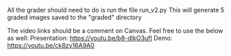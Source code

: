 All the grader should need to do is run the file run_v2.py
This will generate 5 graded images saved to the "graded" directory

The video links should be a comment on Canvas. Feel free to use the below as well:
Presentation: https://youtu.be/b8-dlkO3ufI
Demo: https://youtu.be/ck8zy16A9A0
